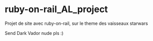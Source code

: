 # ruby-on-rail_AL_project
Projet de site avec ruby-on-rail, sur le theme des vaisseaux starwars

Send Dark Vador nude pls :)